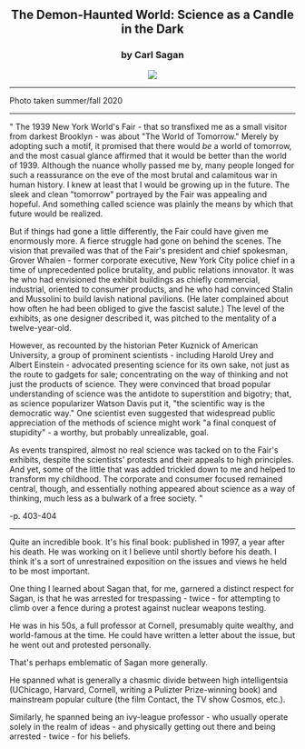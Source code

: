 ## <div align="center">The Demon-Haunted World: Science as a Candle in the Dark<div>
### <div align="center">by Carl Sagan</div>

<div align="center">
  <img src="https://bradleyculley.github.io/images/redwall.jpeg" />
</div>

<hr/>

Photo taken summer/fall 2020

<hr/>

"
The 1939 New York World's Fair - that so transfixed me as a small visitor from darkest Brooklyn - was about "The World of Tomorrow." Merely by adopting such a motif, it promised that there would *be* a world of tomorrow, and the most casual glance affirmed that it would be better than the world of 1939. Although the nuance wholly passed me by, many people longed for such a reassurance on the eve of the most brutal and calamitous war in human history. I knew at least that I would be growing up in the future. The sleek and clean "tomorrow" portrayed by the Fair was appealing and hopeful. And something called science was plainly the means by which that future would be realized.

But if things had gone a little differently, the Fair could have given me enormously more. A fierce struggle had gone on behind the scenes. The vision that prevailed was that of the Fair's president and chief spokesman, Grover Whalen - former corporate executive, New York City police chief in a time of unprecedented police brutality, and public relations innovator. It was he who had envisioned the exhibit buildings as chiefly commercial, industrial, oriented to consumer products, and he who had convinced Stalin and Mussolini to build lavish national pavilions. (He later complained about how often he had been obliged to give the fascist salute.) The level of the exhibits, as one designer described it, was pitched to the mentality of a twelve-year-old.

However, as recounted by the historian Peter Kuznick of American University, a group of prominent scientists - including Harold Urey and Albert Einstein - advocated presenting science for its own sake, not just as the route to gadgets for sale; concentrating on the way of thinking and not just the products of science. They were convinced that broad popular understanding of science was the antidote to superstition and bigotry; that, as science popularizer Watson Davis put it, "the scientific way is the democratic way." One scientist even suggested that widespread public appreciation of the methods of science might work "a final conquest of stupidity" - a worthy, but probably unrealizable, goal.

As events transpired, almost no real science was tacked on to the Fair's exhibits, despite the scientists' protests and their appeals to high principles. And yet, some of the little that was added trickled down to me and helped to transform my childhood. The corporate and consumer focused remained central, though, and essentially nothing appeared about science as a way of thinking, much less as a bulwark of a free society.
"

-p. 403-404

<hr/>

Quite an incredible book. It's his final book: published in 1997, a year after his death. He was working on it I believe until shortly before his death. I think it's a sort of unrestrained exposition on the issues and views he held to be most important.

One thing I learned about Sagan that, for me, garnered a distinct respect for Sagan, is that he was arrested for trespassing - twice - for attempting to climb over a fence during a protest against nuclear weapons testing.

He was in his 50s, a full professor at Cornell, presumably quite wealthy, and world-famous at the time. He could have written a letter about the issue, but he went out and protested personally.

That's perhaps emblematic of Sagan more generally.

He spanned what is generally a chasmic divide between high intelligentsia (UChicago, Harvard, Cornell, writing a Pulizter Prize-winning book) and mainstream popular culture (the film Contact, the TV show Cosmos, etc.).

Similarly, he spanned being an ivy-league professor - who usually operate solely in the realm of ideas - and physically getting out there and being arrested - twice - for his beliefs.
